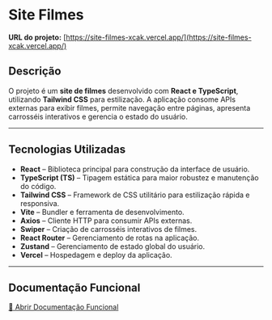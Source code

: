 # Site Filmes

**URL do projeto:** [https://site-filmes-xcak.vercel.app/](https://site-filmes-xcak.vercel.app/)

## Descrição

O projeto é um **site de filmes** desenvolvido com **React e TypeScript**, utilizando **Tailwind CSS** para estilização. A aplicação consome APIs externas para exibir filmes, permite navegação entre páginas, apresenta carrosséis interativos e gerencia o estado do usuário.

---

## Tecnologias Utilizadas

- **React** – Biblioteca principal para construção da interface de usuário.  
- **TypeScript (TS)** – Tipagem estática para maior robustez e manutenção do código.  
- **Tailwind CSS** – Framework de CSS utilitário para estilização rápida e responsiva.  
- **Vite** – Bundler e ferramenta de desenvolvimento.
- **Axios** – Cliente HTTP para consumir APIs externas.  
- **Swiper** – Criação de carrosséis interativos de filmes.  
- **React Router** – Gerenciamento de rotas na aplicação.  
- **Zustand** – Gerenciamento de estado global do usuário.  
- **Vercel** – Hospedagem e deploy da aplicação.

---

## Documentação Funcional 

[📄 Abrir Documentação Funcional](./documentacao.pdf)
